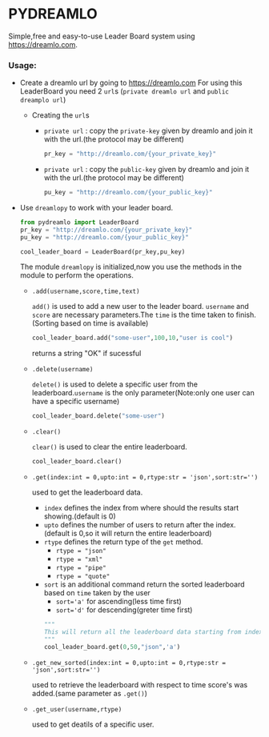 # PYDREAMLO
Simple,free and easy-to-use Leader Board system using https://dreamlo.com.
### Usage:
- Create a dreamlo url by going to https://dreamlo.com
For using this LeaderBoard you need 2 `url`s (`private dreamlo url` and `public dreamplo url`)

    - Creating the `url`s
        - `private url` : copy the `private-key` given by dreamlo and join it with the url.(the protocol may be different)
          
            ```python
            pr_key = "http://dreamlo.com/{your_private_key}"
            ```
            
        - `private url` : copy the `public-key` given by dreamlo and join it with the url.(the protocol may be different)
          
            ```python
            pu_key = "http://dreamlo.com/{your_public_key}"
            ```
            
- Use `dreamlopy` to work with your leader board. 
    ```python
    from pydreamlo import LeaderBoard
    pr_key = "http://dreamlo.com/{your_private_key}"
    pu_key = "http://dreamlo.com/{your_public_key}"

    cool_leader_board = LeaderBoard(pr_key,pu_key)
    ```
    The module `dreamlopy` is initialized,now you use the methods in the module to perform the operations.
    
    - `.add(username,score,time,text)`

        `add()` is used to add a new user to the leader board. `username` and `score` are necessary parameters.The `time` is the time taken to finish.(Sorting based on time is available)
        ```python
        cool_leader_board.add("some-user",100,10,"user is cool")
        ```
        returns a string "OK" if sucessful
    - `.delete(username)`

        `delete()` is used to delete a specific user from the leaderboard.`username` is the only parameter(Note:only one user can have a specific username)
        ```python
        cool_leader_board.delete("some-user")
        ```
    - `.clear()`

        `clear()` is used to clear the entire leaderboard.
        ```python
        cool_leader_board.clear()
        ```
    - `.get(index:int = 0,upto:int = 0,rtype:str = 'json',sort:str='')`
        
        used to get the leaderboard data.
        - `index` defines the index from where should the results start showing.(default is 0)
        - `upto` defines the number of users to return after the index.(default is 0,so it will return the entire leaderboard)
        - `rtype` defines the return type of the `get` method.
            - `rtype = "json"`
            - `rtype = "xml"`
            - `rtype = "pipe"`
            - `rtype = "quote"`
        - `sort` is an additional command return the sorted leaderboard based on `time` taken by the user
            - `sort='a'` for ascending(less time first)
            - `sort='d'` for descending(greter time first)
            ```python
            """
            This will return all the leaderboard data starting from index 0 to (index 0 + next 50 spaces) and will return as a "json" and arranges the leaderboard based on time(the user with less time shows at first).
            """
            cool_leader_board.get(0,50,"json",'a')
            ```
    - `.get_new_sorted(index:int = 0,upto:int = 0,rtype:str = 'json',sort:str='')`

        used to retrieve the leaderboard with respect to time score's was added.(same parameter as `.get()`)
    - `.get_user(username,rtype)`

        used to get deatils of a specific user.
